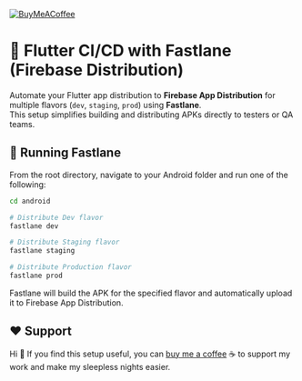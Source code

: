 [![BuyMeACoffee](https://www.buymeacoffee.com/assets/img/guidelines/download-assets-sm-2.svg)](https://buymeacoffee.com/devthantziq)
# 🚀 Flutter CI/CD with Fastlane (Firebase Distribution)

Automate your Flutter app distribution to **Firebase App Distribution**
for multiple flavors (`dev`, `staging`, `prod`) using **Fastlane**.\
This setup simplifies building and distributing APKs directly to testers
or QA teams.

## 🧪 Running Fastlane

From the root directory, navigate to your Android folder and run one of the following:

``` bash
cd android

# Distribute Dev flavor
fastlane dev

# Distribute Staging flavor
fastlane staging

# Distribute Production flavor
fastlane prod
```

Fastlane will build the APK for the specified flavor and automatically
upload it to Firebase App Distribution.


## ❤️ Support

Hi 👋 If you find this setup useful, you can [buy me a coffee](https://buymeacoffee.com/devthantziq) ☕ to support my work and make my sleepless nights easier.
